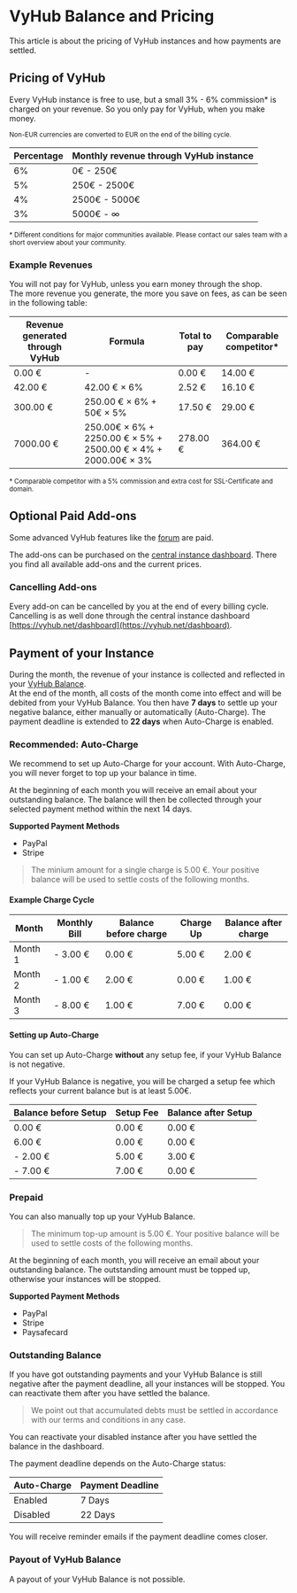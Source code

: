 # VyHub Balance and Pricing

This article is about the pricing of VyHub instances and how payments are settled.

## Pricing of VyHub

Every VyHub instance is free to use, but a small 3% - 6% commission* is charged on your revenue. So you only pay for
VyHub,
when you make money.

<sub>Non-EUR currencies are converted to EUR on the end of the billing cycle.</sub>

| Percentage | Monthly revenue through VyHub instance |
|------------|----------------------------------------|
| 6%         | 0€ - 250€                              |
| 5%         | 250€ - 2500€                           |
| 4%         | 2500€ - 5000€                          |
| 3%         | 5000€ -   ∞                            |

<sub>* Different conditions for major communities available. Please contact our sales team with a short overview about
your community.</sub>

### Example Revenues

You will not pay for VyHub, unless you earn money through the shop.  
The more revenue you generate, the more you save on fees, as can be seen in the following table:


| Revenue generated through VyHub | Formula                                                        | Total to pay | Comparable competitor* |
|---------------------------------|----------------------------------------------------------------|--------------|------------------------|
| 0.00 €                          | -                                                              | 0.00 €       | 14.00 €                |
| 42.00 €                         | 42.00 € × 6%                                                   | 2.52 €       | 16.10 €                |
| 300.00 €                        | 250.00 € × 6% + 50€ × 5%                                       | 17.50 €      | 29.00 €                |
| 7000.00 €                       | 250.00€ × 6% + 2250.00 € × 5% + 2500.00 € × 4% + 2000.00€ × 3% | 278.00 €     | 364.00 €               |

<sub>* Comparable competitor with a 5% commission and extra cost for SSL-Certificate and domain.</sub>

## Optional Paid Add-ons

Some advanced VyHub features like the [forum](../guide/forum.md) are paid.

The add-ons can be purchased on the [central instance dashboard](https://vyhub.net/dashboard).
There you find all available add-ons and the current prices.

### Cancelling Add-ons

Every add-on can be cancelled by you at the end of every billing cycle.   
Cancelling is as well done through the central instance
dashboard [https://vyhub.net/dashboard](https://vyhub.net/dashboard).

## Payment of your Instance

During the month, the revenue of your instance is collected and reflected in
your [VyHub Balance](https://vyhub.net/account).  
At the end of the month, all costs of the month come into effect and will be debited from your VyHub Balance.
You then have __7 days__ to settle up your negative balance, either manually or automatically (Auto-Charge). The payment
deadline is extended to __22 days__ when Auto-Charge is enabled.

### Recommended: Auto-Charge

We recommend to set up Auto-Charge for your account.
With Auto-Charge, you will never forget to top up your balance in time.

At the beginning of each month you will receive an email about your outstanding balance.
The balance will then be collected through your selected payment method within the next 14 days.

**Supported Payment Methods**

- PayPal
- Stripe

> The minium amount for a single charge is 5.00 €. Your positive balance will be used to settle costs of the following
> months.

#### Example Charge Cycle

| Month   | Monthly Bill | Balance before charge | Charge Up | Balance after charge |
|---------|--------------|-----------------------|-----------|----------------------|
| Month 1 | - 3.00 €     | 0.00 €                | 5.00 €    | 2.00 €               |
| Month 2 | - 1.00 €     | 2.00 €                | 0.00 €    | 1.00 €               |
| Month 3 | - 8.00 €     | 1.00 €                | 7.00 €    | 0.00 €               |

#### Setting up Auto-Charge

You can set up Auto-Charge **without** any setup fee, if your VyHub Balance is not negative.

If your VyHub Balance is negative, you will be charged a setup fee which reflects your current balance but is at least
5.00€.

| Balance before Setup | Setup Fee | Balance after Setup |  
|----------------------|-----------|---------------------|
| 0.00 €               | 0.00 €    | 0.00 €              | 
| 6.00 €               | 0.00 €    | 0.00 €              | 
| - 2.00 €             | 5.00 €    | 3.00 €              | 
| - 7.00 €             | 7.00 €    | 0.00 €              | 

### Prepaid

You can also manually top up your VyHub Balance.

> The minimum top-up amount is 5.00 €. Your positive balance will be used to settle costs of the following months.

At the beginning of each month, you will receive an email about your outstanding balance. The outstanding amount must be
topped up, otherwise your instances will be stopped.

**Supported Payment Methods**

- PayPal
- Stripe
- Paysafecard

### Outstanding Balance

If you have got outstanding payments and your VyHub Balance is still negative after the payment deadline, all your
instances will be stopped. You can reactivate
them after you have settled the balance.

> We point out that accumulated debts must be settled in accordance with our terms and conditions in any case.

You can reactivate your disabled instance after you have settled the balance in the dashboard.

The payment deadline depends on the Auto-Charge status:

| Auto-Charge | Payment Deadline |
|-------------|------------------|
| Enabled     | 7 Days           | 
| Disabled    | 22 Days          | 

You will receive reminder emails if the payment deadline comes closer.

### Payout of VyHub Balance

A payout of your VyHub Balance is not possible.



